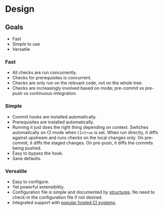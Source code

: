 Design
======

## Goals

  - Fast
  - Simple to use
  - Versatile


### Fast

  - All checks are run concurrently.
  - Checks for prerequisites is concurrent.
  - Checks are only run on the relevant code, not on the whole tree.
  - Checks are increasingly involved based on mode; pre-commit vs pre-push vs
    continuous-integration.


### Simple

  - Commit hooks are installed automatically.
  - Prerequisites are installed automatically.
  - Running it just does the right thing depending on context. Switches
    automatically on CI mode when `CI=true` is set. When run directly, it diffs
    against upstream and runs checks on the local changes only. On pre-commit,
    it diffs the staged changes. On pre-push, it diffs the commits being pushed.
  - Easy to bypass the hook.
  - Sane defaults.


### Versatile

  - Easy to configure.
  - Yet powerful extensibility.
  - Configuration file is simple and documented by
    [structures](https://godoc.org/github.com/maruel/pre-commit-go/checks/definitions).
    No need to check-in the configuration file if not desired.
  - Integrated support with [popular hosted CI systems](CI_SETUP.md).
